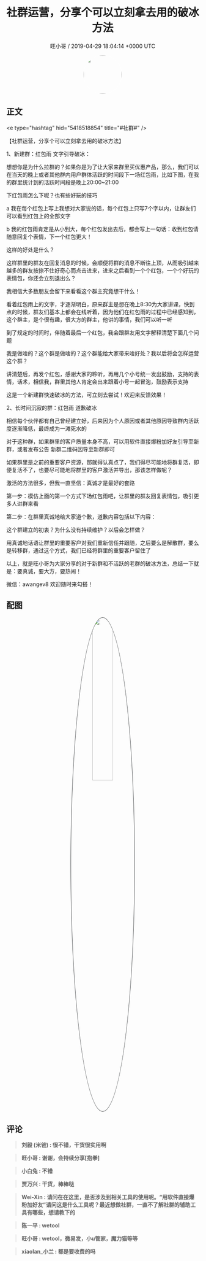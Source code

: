 <h1 align="center">社群运营，分享个可以立刻拿去用的破冰方法</h1>
<p align="center">
    <a>旺小哥 / 2019-04-29 18:04:14 &#43;0000 UTC</a>
</p>

<div align="center">
    <img src="https://images.zsxq.com/Fq8kDhJE4op8WLPhukPrvTpBBPE5?e=1590940799&amp;token=kIxbL07-8jAj8w1n4s9zv64FuZZNEATmlU_Vm6zD:czU6BAFh5BuuPrJFW6Kbch5MDF8=" width="100" height="100" style="border:1px solid;border-radius:50%; color:#ffffff"/>
</div>

## 正文

<div>
&lt;e type=&#34;hashtag&#34; hid=&#34;5418518854&#34; title=&#34;#社群#&#34; /&gt; 

【社群运营，分享个可以立刻拿去用的破冰方法】

1、新建群：红包雨 文字引导破冰：

想想你是为什么拉群的？如果你是为了让大家来群里买优惠产品，那么，我们可以在当天的晚上或者其他群内用户群体活跃的时间段下一场红包雨，比如下图，在我的群里统计到的活跃时间段是晚上20:00~21:00

下红包雨怎么下呢？也有些好玩的技巧

a 我在每个红包上写上我想对大家说的话，每个红包上只写7个字以内，让群友们可以看到红包上的全部文字

b 我的红包雨肯定是从小到大，每个红包发出去后，都会写上一句话：收到红包请随意回复个表情，下一个红包更大！

这样的好处是什么？

这样群里的群友在回复消息的时候，会顺便将群的消息不断往上顶，从而吸引越来越多的群友按捺不住好奇心而点击进来，进来之后看到一个个红包，一个个好玩的表情包，你还会立刻退出么？

我相信大多数朋友会留下来看看这个群主究竟想干什么！

看着红包雨上的文字，才逐渐明白，原来群主是想在晚上8:30为大家讲课，快到点的时候，群友们基本上都会在线听着，因为他们在红包雨的过程中已经感知到，这个群主，是个很有趣，很大方的群主，他讲的事情，我们可以听一听

到了规定的时间时，伴随着最后一个红包，我会跟群友用文字解释清楚下面几个问题

我是做啥的？这个群是做啥的？这个群能给大家带来啥好处？我以后将会怎样运营这个群？

讲清楚后，再发个红包，感谢大家的聆听，再用几个小号统一发出鼓励，支持的表情，话术，相信我，群里其他人肯定会出来跟着小号一起冒泡，鼓励表示支持

这是一个新建群快速破冰的方法，可立刻去尝试！欢迎来反馈效果！

2、长时间沉寂的群：红包雨 道歉破冰

相信每个伙伴都有自己曾经建立好，后来因为个人原因或者其他原因导致群内活跃度逐渐降低，最终成为一滩死水的

对于这种群，如果群里的客户质量本身不高，可以用软件直接爆粉加好友引导至新群，或者发布公告 新群二维码因导至新群即可

如果群里是之前的重要客户资源，那就得认真点了，我们得尽可能地将群复活，即便复活不了，也要尽可能地将群里的客户激活并导出，那该怎样做呢？

激活的方法很多，但我一直坚信：真诚才是最好的套路

第一步：模仿上面的第一个方式下场红包雨吧，让群里的群友回复表情包，吸引更多人进群来看

第二步：在群里真诚地给大家道个歉，道歉内容包括以下内容：

这个群建立的初衷？为什么没有持续维护？以后会怎样做？

用真诚地话语让群里的重要客户对我们重新信任并跟随，之后要么是解散群，要么是转移群，通过这个方式，我们已经将群里的重要客户留住了

以上，就是旺小哥为大家分享的对于新群和不活跃的老群的破冰方法，总结一下就是：要真诚，要大方，要热闹！

微信：awangev8  欢迎随时来勾搭！
</div>

## 配图
<div class="image" align="center">

<img src="https://images.zsxq.com/FlGnzmcQTOzG9jbLJoNX6QM5EaGi?e=1590940799&amp;token=kIxbL07-8jAj8w1n4s9zv64FuZZNEATmlU_Vm6zD:uV419EfkoFWAq2HHFrGUDl-ccgM=" width="33%" height="33%" style="border:1px solid;border-radius:50%; color:#3c3f41"/>

</div>

## 评论

<div align="left">
<div>

<blockquote >
<span> <strong>刘毅 (米爸) : 很不错，干货很实用啊 </strong></span>
</blockquote>

<blockquote >
<span> <strong>旺小哥 : 谢谢，会持续分享[抱拳] </strong></span>
</blockquote>

<blockquote >
<span> <strong>小白兔 : 不错 </strong></span>
</blockquote>

<blockquote >
<span> <strong>贾万兴 : 干货，棒棒哒 </strong></span>
</blockquote>

<blockquote >
<span> <strong>Wei-Xin : 请问在在这里，是否涉及到相关工具的使用呢。“用软件直接爆粉加好友”请问这是什么工具呢？最近想做社群，一直不了解社群的辅助工具有哪些，想请教下的 </strong></span>
</blockquote>

<blockquote >
<span> <strong>陈一平 : wetool </strong></span>
</blockquote>

<blockquote >
<span> <strong>旺小哥 : wetool，微易发，小u管家，魔力猫等等 </strong></span>
</blockquote>

<blockquote >
<span> <strong>xiaolan_小兰 : 都是要收费的吗 </strong></span>
</blockquote>

</div>
</div>